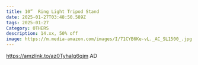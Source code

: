 ```yaml
---
title: 10”  Ring Light Tripod Stand
date: 2025-01-27T03:48:50.589Z
tags: 2025-01-27
Category: OTHERS
description: 14.xx, 50% off
image: https://m.media-amazon.com/images/I/71CYB6Ke-vL._AC_SL1500_.jpg
---
```

https://amzlink.to/az0Tyhalg6qjm  AD